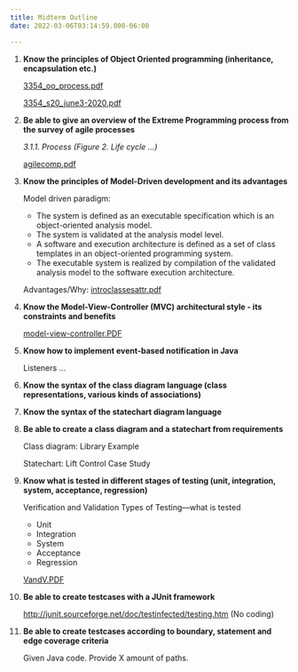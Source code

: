 ```yaml
---
title: Midterm Outline
date: 2022-03-06T03:14:59.000-06:00

---
```

 1. **Know the principles of Object Oriented programming (inheritance, encapsulation etc.)**

    [3354_oo_process.pdf](https://heuristic-brahmagupta-965a2c.netlify.app/uploads/3354_oo_process.pdf)

    [3354_s20_june3-2020.pdf](https://heuristic-brahmagupta-965a2c.netlify.app/uploads/3354_s20_june3-2020.pdf)
 2. **Be able to give an overview of the Extreme Programming process from the survey of agile processes**

    _3.1.1. Process (Figure 2. Life cycle ...)_

    [agilecomp.pdf](https://heuristic-brahmagupta-965a2c.netlify.app/uploads/agilecomp.pdf)
 3. **Know the principles of Model-Driven development and its advantages**
 
	Model driven paradigm:
	- The system is defined as an executable specification which is an object-oriented analysis model.
	- The system is validated at the analysis model level.
	- A software and execution architecture is defined as a set of class templates in an object-oriented programming system.
	- The executable system is realized by compilation of the validated analysis model to the software execution architecture.
	
	Advantages/Why:
	[introclassesattr.pdf](https://heuristic-brahmagupta-965a2c.netlify.app/uploads/introclassesattr.pdf)
 4. **Know the Model-View-Controller (MVC) architectural style - its constraints and benefits**
 
	[model-view-controller.PDF](https://heuristic-brahmagupta-965a2c.netlify.app/uploads/model-view-controller.PDF)
 5. **Know how to implement event-based notification in Java**
 
	Listeners ...
 6. **Know the syntax of the class diagram language (class representations, various kinds of associations)**
 
 7. **Know the syntax of the statechart diagram language**
 
 8. **Be able to create a class diagram and a statechart from requirements**
 
	Class diagram: Library Example
	
	Statechart: Lift Control Case Study
 9. **Know what is tested in different stages of testing (unit, integration, system, acceptance, regression)**
 
	Verification and Validation
	Types of Testing—what is tested
	- Unit
	- Integration
	- System
	- Acceptance
	- Regression
	
	[VandV.PDF](https://heuristic-brahmagupta-965a2c.netlify.app/uploads/VandV.PDF)
10. **Be able to create testcases with a JUnit framework**

	http://junit.sourceforge.net/doc/testinfected/testing.htm
	(No coding)
11. **Be able to create testcases according to boundary, statement and edge coverage criteria**

	Given Java code. Provide X amount of paths.